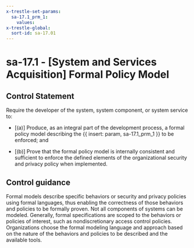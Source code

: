 ```yaml
---
x-trestle-set-params:
  sa-17.1_prm_1:
    values:
x-trestle-global:
  sort-id: sa-17.01
---
```


# sa-17.1 - \[System and Services Acquisition\] Formal Policy Model

## Control Statement

Require the developer of the system, system component, or system service to:

- \[(a)\] Produce, as an integral part of the development process, a formal policy model describing the {{ insert: param, sa-17.1_prm_1 }} to be enforced; and

- \[(b)\] Prove that the formal policy model is internally consistent and sufficient to enforce the defined elements of the organizational security and privacy policy when implemented.

## Control guidance

Formal models describe specific behaviors or security and privacy policies using formal languages, thus enabling the correctness of those behaviors and policies to be formally proven. Not all components of systems can be modeled. Generally, formal specifications are scoped to the behaviors or policies of interest, such as nondiscretionary access control policies. Organizations choose the formal modeling language and approach based on the nature of the behaviors and policies to be described and the available tools.
